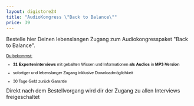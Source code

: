 ```yaml
---
layout: digistore24
title: "AudioKongress \"Back to Balance\""
price: 39
---
```

Bestelle hier Deinen lebenslangen Zugang zum Audiokongresspaket &quot;Back to Balance&quot;.
<p style="color:#000000;font-family:Verdana, Arial, Helvetica, sans-serif;font-size:11px;"><span style="text-decoration:underline;">Du bekommst:</span></p>

<ul style="color:#000000;font-family:Verdana, Arial, Helvetica, sans-serif;font-size:11px;"><li><strong>31&#xA0;Experteninterviews</strong> mit geballten Wissen und Informationen <strong>als Audios</strong> in&#xA0;<strong>MP3-Version</strong></li>
</ul><ul style="color:#000000;font-family:Verdana, Arial, Helvetica, sans-serif;font-size:11px;"><li>sofortiger und lebenslanger Zugang inklusive Downloadm&#xF6;glichkeit</li>
</ul><ul style="color:#000000;font-family:Verdana, Arial, Helvetica, sans-serif;font-size:11px;"><li>30 Tage Geld zur&#xFC;ck Garantie</li>
</ul>
Direkt nach dem Bestellvorgang wird dir der Zugang zu allen Interviews freigeschaltet
